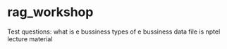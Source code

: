 # rag_workshop
Test questions:
what is e bussiness
types of e bussiness
data file is nptel lecture material

